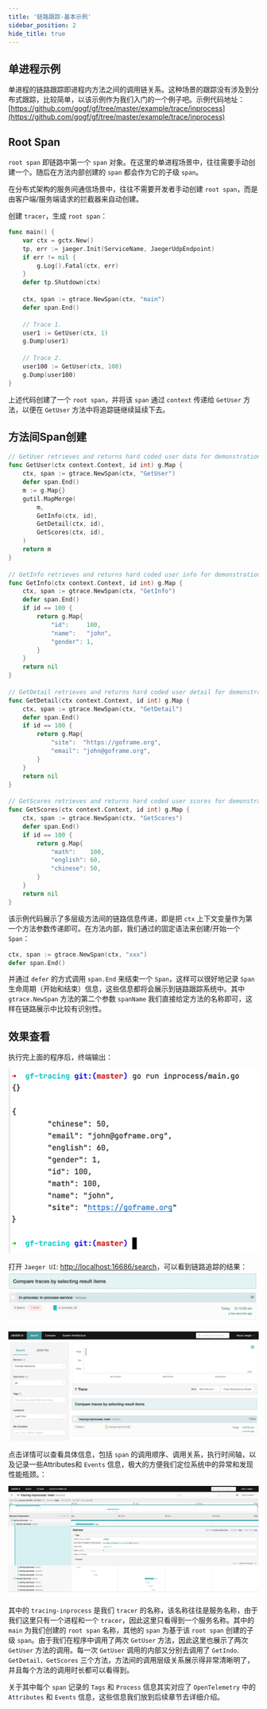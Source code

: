 ```yaml
---
title: '链路跟踪-基本示例'
sidebar_position: 2
hide_title: true
---
```


## 单进程示例

单进程的链路跟踪即进程内方法之间的调用链关系。这种场景的跟踪没有涉及到分布式跟踪，比较简单，以该示例作为我们入门的一个例子吧。示例代码地址： [https://github.com/gogf/gf/tree/master/example/trace/inprocess](https://github.com/gogf/gf/tree/master/example/trace/inprocess)

## Root Span

`root span` 即链路中第一个 `span` 对象。在这里的单进程场景中，往往需要手动创建一个。随后在方法内部创建的 `span` 都会作为它的子级 `span`。

在分布式架构的服务间通信场景中，往往不需要开发者手动创建 `root span`，而是由客户端/服务端请求的拦截器来自动创建。

创建 `tracer`，生成 `root span`：

```go
func main() {
	var ctx = gctx.New()
	tp, err := jaeger.Init(ServiceName, JaegerUdpEndpoint)
	if err != nil {
		g.Log().Fatal(ctx, err)
	}
	defer tp.Shutdown(ctx)

	ctx, span := gtrace.NewSpan(ctx, "main")
	defer span.End()

	// Trace 1.
	user1 := GetUser(ctx, 1)
	g.Dump(user1)

	// Trace 2.
	user100 := GetUser(ctx, 100)
	g.Dump(user100)
}
```

上述代码创建了一个 `root span`，并将该 `span` 通过 `context` 传递给 `GetUser` 方法，以便在 `GetUser` 方法中将追踪链继续延续下去。

## 方法间Span创建

```go
// GetUser retrieves and returns hard coded user data for demonstration.
func GetUser(ctx context.Context, id int) g.Map {
	ctx, span := gtrace.NewSpan(ctx, "GetUser")
	defer span.End()
	m := g.Map{}
	gutil.MapMerge(
		m,
		GetInfo(ctx, id),
		GetDetail(ctx, id),
		GetScores(ctx, id),
	)
	return m
}

// GetInfo retrieves and returns hard coded user info for demonstration.
func GetInfo(ctx context.Context, id int) g.Map {
	ctx, span := gtrace.NewSpan(ctx, "GetInfo")
	defer span.End()
	if id == 100 {
		return g.Map{
			"id":     100,
			"name":   "john",
			"gender": 1,
		}
	}
	return nil
}

// GetDetail retrieves and returns hard coded user detail for demonstration.
func GetDetail(ctx context.Context, id int) g.Map {
	ctx, span := gtrace.NewSpan(ctx, "GetDetail")
	defer span.End()
	if id == 100 {
		return g.Map{
			"site":  "https://goframe.org",
			"email": "john@goframe.org",
		}
	}
	return nil
}

// GetScores retrieves and returns hard coded user scores for demonstration.
func GetScores(ctx context.Context, id int) g.Map {
	ctx, span := gtrace.NewSpan(ctx, "GetScores")
	defer span.End()
	if id == 100 {
		return g.Map{
			"math":    100,
			"english": 60,
			"chinese": 50,
		}
	}
	return nil
}
```

该示例代码展示了多层级方法间的链路信息传递，即是把 `ctx` 上下文变量作为第一个方法参数传递即可。在方法内部，我们通过的固定语法来创建/开始一个 `Span`：

```go
ctx, span := gtrace.NewSpan(ctx, "xxx")
defer span.End()
```

并通过 `defer` 的方式调用 `span.End` 来结束一个 `Span`，这样可以很好地记录 `Span` 生命周期（开始和结束）信息，这些信息都将会展示到链路跟踪系统中。其中 `gtrace.NewSpan` 方法的第二个参数 `spanName` 我们直接给定方法的名称即可，这样在链路展示中比较有识别性。

## 效果查看

执行完上面的程序后，终端输出：

![](/markdown/fe77bca98e4d12ed747d0b5ee3a9999c.png)

打开 `Jaeger UI`: [http://localhost:16686/search](http://localhost:16686/search)，可以看到链路追踪的结果：![](/markdown/f7353b2c53d34e070e1513728c75a6e6.jpg)

![](/markdown/4951515a2333b0ecc05705673029006e.png)

点击详情可以查看具体信息，包括 `span` 的调用顺序、调用关系，执行时间轴，以及记录一些Attributes和 `Events` 信息，极大的方便我们定位系统中的异常和发现性能瓶颈。：

![](/markdown/552ee8e67b3668ad5799edda13669736.png)

其中的 `tracing-inprocess` 是我们 `tracer` 的名称，该名称往往是服务名称，由于我们这里只有一个进程和一个 `tracer`，因此这里只看得到一个服务名称。其中的 `main` 为我们创建的 `root span` 名称，其他的 `span` 为基于该 `root span` 创建的子级 `span`。由于我们在程序中调用了两次 `GetUser` 方法，因此这里也展示了两次 `GetUser` 方法的调用。每一次 `GetUser` 调用的内部又分别去调用了 `GetIndo、GetDetail、GetScores` 三个方法，方法间的调用层级关系展示得非常清晰明了，并且每个方法的调用时长都可以看得到。

关于其中每个 `span` 记录的 `Tags` 和 `Process` 信息其实对应了 `OpenTelemetry` 中的 `Attributes` 和 `Events` 信息，这些信息我们放到后续章节去详细介绍。